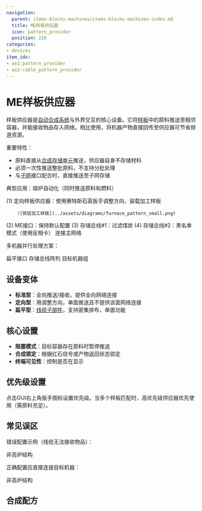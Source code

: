 ```yaml
---
navigation:
  parent: items-blocks-machines/items-blocks-machines-index.md
  title: ME样板供应器
  icon: pattern_provider
  position: 210
categories:
- devices
item_ids:
- ae2:pattern_provider
- ae2:cable_pattern_provider
---
```


# ME样板供应器

<Row gap="20">
<BlockImage id="pattern_provider" scale="8" />
<BlockImage id="pattern_provider" p:push_direction="up" scale="8" />
<GameScene zoom="8" background="transparent">
  <ImportStructure src="../assets/blocks/cable_pattern_provider.snbt" />
</GameScene>
</Row>

样板供应器是[自动合成系统](../ae2-mechanics/autocrafting.md)与外界交互的核心设备。它将[样板](patterns.md)中的原料推送至相邻容器，并能接收物品存入网络。相比使用<ItemLink id="import_bus" />，将机器产物直接回传至供应器可节省频道资源。

重要特性：
* 原料直接从[合成存储单元](crafting_cpu_multiblock.md#crafting-storage)推送，供应器自身不存储材料
* 必须一次性推送整批原料，不支持分批处理
* 与[子网](../ae2-mechanics/subnetworks.md)接口配合时，直接推送至子网存储

典型应用：熔炉自动化（同时推送原料和燃料）

<GameScene zoom="6" background="transparent">
  <ImportStructure src="../assets/assemblies/furnace_automation.snbt" />

<BoxAnnotation color="#dddddd" min="1 0 0" max="2 1 1">
        (1) 定向样板供应器：使用赛特斯石英扳手调整方向，装载加工样板

        ![铁锭加工样板](../assets/diagrams/furnace_pattern_small.png)
  </BoxAnnotation>

<BoxAnnotation color="#dddddd" min="1 1 0" max="2 1.3 1">
        (2) ME接口：保持默认配置
  </BoxAnnotation>

<BoxAnnotation color="#dddddd" min="1 1 0" max="1.3 2 1">
        (3) 存储总线#1：过滤煤炭
        <ItemImage id="minecraft:coal" scale="2" />
  </BoxAnnotation>

<BoxAnnotation color="#dddddd" min="0 2 0" max="1 2.3 1">
        (4) 存储总线#2：黑名单模式（使用反相卡）
        <Row><ItemImage id="minecraft:coal" scale="2" /><ItemImage id="inverter_card" scale="2" /></Row>
  </BoxAnnotation>

<DiamondAnnotation pos="4 0.5 0.5" color="#00ff00">
        连接主网络
    </DiamondAnnotation>

  <IsometricCamera yaw="195" pitch="30" />
</GameScene>

多机器并行处理方案：

<GameScene zoom="6" background="transparent">
<ImportStructure src="../assets/assemblies/provider_interface_storage.snbt" />

<BoxAnnotation color="#dddddd" min="2.7 0 1" max="3 1 2">
        扁平接口
  </BoxAnnotation>

<BoxAnnotation color="#dddddd" min="1 0 0" max="1.3 1 4">
        存储总线阵列
  </BoxAnnotation>

<BoxAnnotation color="#dddddd" min="0 0 0" max="1 1 4">
        目标机器组
  </BoxAnnotation>

<IsometricCamera yaw="185" pitch="30" />
</GameScene>

## 设备变体

* **标准型**：全向推送/接收，提供全向网络连接
* **定向型**：用<ItemLink id="certus_quartz_wrench" />调整方向，单面推送且不提供该面网络连接
* **扁平型**：[线缆子部件](../ae2-mechanics/cable-subparts.md)，支持密集排布，单面功能

## 核心设置

* **阻塞模式**：目标容器存在原料时暂停推送
* **合成锁定**：根据红石信号或产物返回状态锁定
* **终端可见性**：控制是否在<ItemLink id="pattern_access_terminal" />显示

## 优先级设置

点击GUI右上角扳手图标设置优先级。当多个样板匹配时，高优先级供应器优先使用（需原料充足）。

## 常见误区

错误配置示例（线缆无法接收物品）：

<GameScene zoom="8" background="transparent">
  <ImportStructure src="../assets/assemblies/provider_misconception_1.snbt" />

  <BoxAnnotation color="#dddddd" min="1 0 3" max="2 1 4">
        非高炉结构
  </BoxAnnotation>

  <IsometricCamera yaw="95" pitch="5" />
</GameScene>

正确配置应直接连接目标机器：

<GameScene zoom="8" background="transparent">
  <ImportStructure src="../assets/assemblies/provider_misconception_3.snbt" />

  <BoxAnnotation color="#dddddd" min="1 0 3" max="2 1 4">
        非高炉结构
  </BoxAnnotation>

  <IsometricCamera yaw="95" pitch="5" />
</GameScene>

## 合成配方

<RecipeFor id="pattern_provider" />

<RecipeFor id="cable_pattern_provider" />